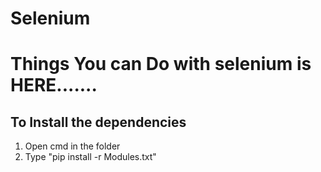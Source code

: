 # Selenium
<p><h1>Things You can Do with selenium is HERE.......</h1></p>
<p>
<h2>To Install the dependencies</h2>
<ol type='1'>
<li>Open cmd in the folder</li>
<li>Type "pip install -r Modules.txt"</li>
</ol>
</p>